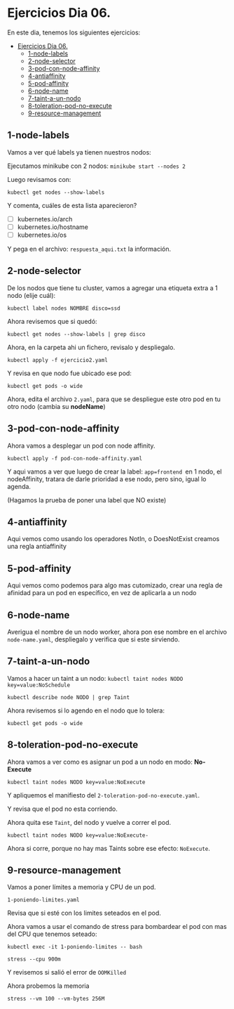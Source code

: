 # Ejercicios Dia 06.

En este dia, tenemos los siguientes ejercicios:

- [Ejercicios Dia 06.](#ejercicios-dia-06)
  - [1-node-labels](#1-node-labels)
  - [2-node-selector](#2-node-selector)
  - [3-pod-con-node-affinity](#3-pod-con-node-affinity)
  - [4-antiaffinity](#4-antiaffinity)
  - [5-pod-affinity](#5-pod-affinity)
  - [6-node-name](#6-node-name)
  - [7-taint-a-un-nodo](#7-taint-a-un-nodo)
  - [8-toleration-pod-no-execute](#8-toleration-pod-no-execute)
  - [9-resource-management](#9-resource-management)


## 1-node-labels

Vamos a ver qué labels ya tienen nuestros nodos:

Ejecutamos minikube con 2 nodos:
`minikube start --nodes 2`

Luego revisamos con:

`kubectl get nodes --show-labels`

Y comenta, cuáles de esta lista aparecieron?

- [ ] kubernetes.io/arch
- [ ] kubernetes.io/hostname
- [ ] kubernetes.io/os

Y pega en el archivo: `respuesta_aqui.txt` la información.

## 2-node-selector

De los nodos que tiene tu cluster, vamos a agregar una etiqueta extra a 1 nodo (elije cuál):

`kubectl label nodes NOMBRE disco=ssd`

Ahora revisemos que si quedó:

`kubectl get nodes --show-labels | grep disco`


Ahora, en la carpeta ahi un fichero, revisalo y despliegalo.

`kubectl apply -f ejercicio2.yaml`

Y revisa en que nodo fue ubicado ese pod:

`kubectl get pods -o wide`

Ahora, edita el archivo `2.yaml`, para que se despliegue este otro pod en tu otro nodo (cambia su **nodeName**)

## 3-pod-con-node-affinity

Ahora vamos a desplegar un pod con node affinity.

`kubectl apply -f pod-con-node-affinity.yaml`

Y aqui vamos a ver que luego de crear la label: `app=frontend `en 1 nodo, el nodeAffinity, tratara de darle prioridad a ese nodo, pero sino, igual lo agenda.

(Hagamos la prueba de poner una label que NO existe)

## 4-antiaffinity

Aqui vemos como usando los operadores NotIn, o DoesNotExist creamos una regla antiaffinity

## 5-pod-affinity

Aqui vemos como podemos para algo mas cutomizado, crear una regla de afinidad para un pod en específico, en vez de aplicarla a un nodo

## 6-node-name

Averigua el nombre de un nodo worker, ahora pon ese nombre en el archivo `node-name.yaml`, despliegalo y verifica que si este sirviendo.

## 7-taint-a-un-nodo

Vamos a hacer un taint a un nodo:
`kubectl taint nodes NODO key=value:NoSchedule`

`kubectl describe node NODO | grep Taint`

Ahora revisemos si lo agendo en el nodo que lo tolera:

`kubectl get pods -o wide`

## 8-toleration-pod-no-execute

Ahora vamos a ver como es asignar un pod a un nodo en modo: **No-Execute**

`kubectl taint nodes NODO key=value:NoExecute`

Y apliquemos el manifiesto del `2-toleration-pod-no-execute.yaml`.

Y revisa que el pod no esta corriendo.

Ahora quita ese `Taint`, del nodo y vuelve a correr el pod.

`kubectl taint nodes NODO key=value:NoExecute-`

Ahora si corre, porque no hay mas Taints sobre ese efecto: `NoExecute`.

## 9-resource-management

Vamos a poner límites a memoria y CPU de un pod.

`1-poniendo-limites.yaml`

Revisa que si esté con los limites seteados en el pod.


Ahora vamos a usar el comando de stress para bombardear el pod con mas del CPU que tenemos seteado:

`kubectl exec -it 1-poniendo-limites -- bash`

`stress --cpu 900m`

Y revisemos si salió el error de `OOMKilled`

Ahora probemos la memoria

`stress --vm 100 --vm-bytes 256M`